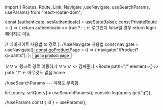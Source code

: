 import { Routes, Route, Link, Navigate ,useNavigate, useSearchParams, useParams} from "react-router-dom";

const [authenticate, setAuthenticate] = useState(false);
  const PrivateRoute = () => {
    return authenticate == true ? <UserPage /> : <Navigate to="/login" />; <- 로그인이 false일 경우 return login 페이지로 이동

  // <Navigate to="/login" /> 네비게이트 사용법 to 경로
  };
//useNavigate 사용법 
 const navigate = useNavigate();
  const goProductPage = () => {
    navigate("/Product?q=pants");
  };
<button onClick={goProductPage}>go to product page</button>

∇∇∇ 링크로 경로 이동하기 ∇∇∇
<Routes> <- 감싸준다
    <Route path="/" element={<Hompage />} />        
    path "/" <- 아무것도 없음 home 
</Routes>

//useSearchParams --- 이해도 부족함

 let [query, setQuery] = useSearchParams();
  console.log(query.get("q"));

//useParams
  const { id } = useParams();
